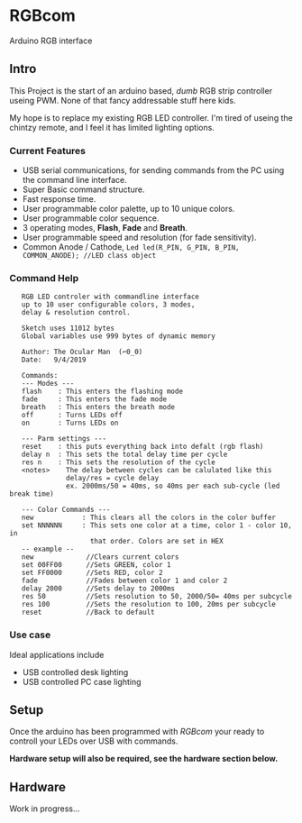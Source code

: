 # RGBcom
 Arduino RGB interface

## Intro
 This Project is the start of an arduino based, *dumb* RGB strip controller useing PWM.
 None of that fancy addressable stuff here kids.
 
 My hope is to replace my existing RGB LED controller. I'm tired of useing the chintzy remote,
 and I feel it has limited lighting options.
 
### Current Features 
 - USB serial communications, for sending commands from the PC using the command line interface.
 - Super Basic command structure.
 - Fast response time.
 - User programmable color palette, up to 10 unique colors.
 - User programmable color sequence.
 - 3 operating modes, **Flash**, **Fade** and **Breath**.
 - User programmable speed and resolution (for fade sensitivity).
 - Common Anode / Cathode, ```Led led(R_PIN, G_PIN, B_PIN, COMMON_ANODE); //LED class object```
 
### Command Help
```
   RGB LED controler with commandline interface
   up to 10 user configurable colors, 3 modes,
   delay & resolution control.

   Sketch uses 11012 bytes
   Global variables use 999 bytes of dynamic memory

   Author: The Ocular Man  (⌐0_0)
   Date:   9/4/2019

   Commands:
   --- Modes ---
   flash    : This enters the flashing mode
   fade     : This enters the fade mode
   breath   : This enters the breath mode
   off      : Turns LEDs off
   on       : Turns LEDs on

   --- Parm settings ---
   reset    : this puts everything back into defalt (rgb flash)
   delay n  : This sets the total delay time per cycle
   res n    : This sets the resolution of the cycle
   <notes>    The delay between cycles can be calulated like this
              delay/res = cycle delay
              ex. 2000ms/50 = 40ms, so 40ms per each sub-cycle (led break time)

   --- Color Commands ---
   new            : This clears all the colors in the color buffer
   set NNNNNN     : This sets one color at a time, color 1 - color 10, in
                    that order. Colors are set in HEX
   -- example --
   new             //Clears current colors
   set 00FF00      //Sets GREEN, color 1
   set FF0000      //Sets RED, color 2
   fade            //Fades between color 1 and color 2
   delay 2000      //Sets delay to 2000ms
   res 50          //Sets resolution to 50, 2000/50= 40ms per subcycle
   res 100         //Sets the resolution to 100, 20ms per subcycle
   reset           //Back to default
```

### Use case
 Ideal applications include
 
 - USB controlled desk lighting
 - USB controlled PC case lighting

## Setup
 Once the arduino has been programmed with *RGBcom* your ready to controll your LEDs over USB with commands.
 
 **Hardware setup will also be required, see the hardware section below.**


## Hardware
 Work in progress...
 